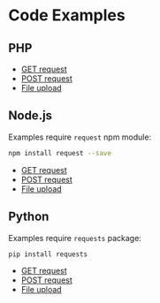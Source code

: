 # Code Examples

## PHP

* [GET request](samples/get.php)
* [POST request](samples/post.php)
* [File upload](samples/file_upload.php)

## Node.js

Examples require `request` npm module:

```sh
npm install request --save
```

* [GET request](samples/get.js)
* [POST request](samples/post.js)
* [File upload](samples/file_upload.js)

## Python

Examples require `requests` package:

```sh
pip install requests
```

* [GET request](samples/get.py)
* [POST request](samples/post.py)
* [File upload](samples/file_upload.py)
